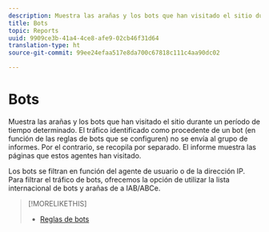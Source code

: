 ```yaml
---
description: Muestra las arañas y los bots que han visitado el sitio durante un período de tiempo determinado. El tráfico identificado como procedente de un bot (en función de las reglas de bots que se configuren) no se envía al grupo de informes. Por el contrario, se recopila por separado. El informe muestra las páginas que estos agentes han visitado.
title: Bots
topic: Reports
uuid: 9909ce3b-41a4-4ce8-afe9-02cb46f31d64
translation-type: ht
source-git-commit: 99ee24efaa517e8da700c67818c111c4aa90dc02

---
```



# Bots

Muestra las arañas y los bots que han visitado el sitio durante un período de tiempo determinado. El tráfico identificado como procedente de un bot (en función de las reglas de bots que se configuren) no se envía al grupo de informes. Por el contrario, se recopila por separado. El informe muestra las páginas que estos agentes han visitado.

Los bots se filtran en función del agente de usuario o de la dirección IP. Para filtrar el tráfico de bots, ofrecemos la opción de utilizar la lista internacional de bots y arañas de a IAB/ABCe.

>[!MORELIKETHIS]
>
>* [Reglas de bots](https://marketing.adobe.com/resources/help/en_US/admin/c_bot_rules.html)

